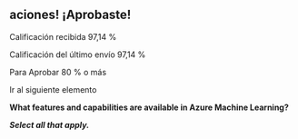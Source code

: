## aciones! ¡Aprobaste!

Calificación recibida 97,14 %

Calificación del último envío 97,14 %

Para Aprobar 80 % o más

Ir al siguiente elemento

**What features and capabilities are available in Azure Machine Learning?**

_**Select all that apply.**_